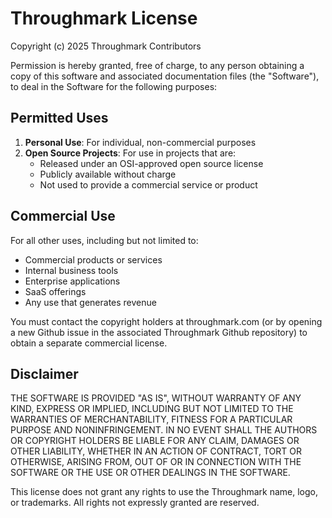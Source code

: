 # Throughmark License

Copyright (c) 2025 Throughmark Contributors

Permission is hereby granted, free of charge, to any person obtaining a copy of
this software and associated documentation files (the "Software"), to deal in
the Software for the following purposes:

## Permitted Uses

1. **Personal Use**: For individual, non-commercial purposes
2. **Open Source Projects**: For use in projects that are:
   - Released under an OSI-approved open source license
   - Publicly available without charge
   - Not used to provide a commercial service or product

## Commercial Use

For all other uses, including but not limited to:

- Commercial products or services
- Internal business tools
- Enterprise applications
- SaaS offerings
- Any use that generates revenue

You must contact the copyright holders at throughmark.com (or by opening a new
Github issue in the associated Throughmark Github repository) to obtain a
separate commercial license.

## Disclaimer

THE SOFTWARE IS PROVIDED "AS IS", WITHOUT WARRANTY OF ANY KIND, EXPRESS OR
IMPLIED, INCLUDING BUT NOT LIMITED TO THE WARRANTIES OF MERCHANTABILITY, FITNESS
FOR A PARTICULAR PURPOSE AND NONINFRINGEMENT. IN NO EVENT SHALL THE AUTHORS OR
COPYRIGHT HOLDERS BE LIABLE FOR ANY CLAIM, DAMAGES OR OTHER LIABILITY, WHETHER
IN AN ACTION OF CONTRACT, TORT OR OTHERWISE, ARISING FROM, OUT OF OR IN
CONNECTION WITH THE SOFTWARE OR THE USE OR OTHER DEALINGS IN THE SOFTWARE.

This license does not grant any rights to use the Throughmark name, logo, or
trademarks. All rights not expressly granted are reserved.
